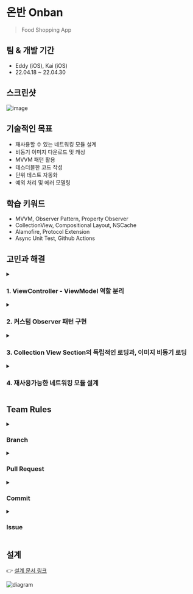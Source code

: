 # 온반 Onban
> Food Shopping App

## 팀 & 개발 기간
- Eddy (iOS), Kai (iOS)
- 22.04.18 ~ 22.04.30

## 스크린샷
![image](https://user-images.githubusercontent.com/17468015/169211377-fc3f8d27-3574-4a98-a7a6-4a3eb34718c7.png)

## 기술적인 목표

* 재사용할 수 있는 네트워킹 모듈 설계
* 비동기 이미지 다운로드 및 캐싱
* MVVM 패턴 활용
* 테스터블한 코드 작성
* 단위 테스트 자동화
* 예외 처리 및 에러 모델링


## 학습 키워드
* MVVM, Observer Pattern, Property Observer
* CollectionView,  Compositional Layout, NSCache
* Alamofire, Protocol Extension
* Async Unit Test, Github Actions

## 고민과 해결
<details>
   <summary><h3>1. ViewController - ViewModel 역할 분리</h3></summary>
   
<ul><li>고민
<ul><li>	MVC 패턴을 적용했을 때 ViewController가 과도하게 복잡해지는 것을 방지해보고 싶다는 마음에서 ViewModel을 사용해보기로 결정.
<li>	 테스트 가능한 부분을 더 넓혀보고 싶었음.
</li>
</li></ul>
</li></ul>
<p>  </p>
<ul><li> 배운 점
<ul><li>	 MVVM의 2가지 특징
<ul><li>		 1. 뷰의 상태를 추상화: 뷰 모델
<ul><li>			View는 시각적인 요소로만 구성이 되어있다. View에서는 레이아웃, 애니메이션, UI 컴포넌트 생성만 한다.
</li><li>			ViewModel은 View의 canonical한 상태를 나타낸다. View가 가져야할 ‘상태’의 기준이 된다. (Canonical Representation)
</li></ul></li></ul></li><li>		2. 바인딩
<ul><li>			ViewModel은 자기 자신이 가지는 상태를 UI 컴포넌트에 바인딩할 수 있도록 인터페이스를 제공한다.
<ul><li>			‘바인딩’이라는 테크닉을 사용해서, UI와 ViewModel을 연결한다.
</li><li>			우리는 View를 조작하지 않고, 그저 View Model의 비즈니스 로직을 조작하면, ViewModel의 상태가 바뀌거, 알아서 View도 업데이트된다.
</li><li>			뷰의 구현 로직을 몰라도 프레젠테이션 로직을 테스트할 수 있다.
</li></ul>
</li></ul>
</li></ul>
</li></ul>

<ul><li>	  MVVM의 단점
<ul><li>		  규모가 작은 앱에서는 과도하게 복잡하다. 더 많은 기능이 추가되고 유지보수가 중요해진다는 가정 하에 사용할 것 같다.
</li></ul></li><li>	  MVC != Massive View Controller
<ul><li>		  확실히 ViewModel을 쓰면 View Controller의 책임을 줄이는데 도움이 된다.
</li><li>		  하지만 반드시 MVVM을 써야하는가? MVVM을 쓰면 Massive View Controller가 다 해결되는가? 그건 아니다.
</li></ul></li><li>	  MVVM도 엄청 두꺼워질 수 있다.
<ul><li>		  단일 책임 원칙을 제대로 고려하지 않으면 거대한 ViewModel을 만드는 것도 얼마든지 가능하다.
</li><li>		  실제로 이번 프로젝트에서 같은 스크린에 등장하지만, 서로 책임이 다른 주문VM과 디테일정보VM은 분리할 수 있었다.
</li><li>		  VC가 지나치게 두꺼운 이유는 모델의 역할을 컨트롤러에 주기 때문일 수도 있다.
</li><li>		  비즈니스 로직은 여전히 VM이 아닌 모델이 다뤄야 한다. (비즈니스 로직과 아닌 것의 차이?)
</li></ul></li><li>	  MVC도 충분히 얇아질 수 있다.
<ul><li>		  ViewController를 여러개로 쪼개고 조합한다.
<ul><li>			  예를 들어, 헤더와 푸터를 별도의 뷰 컨트롤러로 분리한다든지.
</li><li>			  여러개의 뷰 컨트롤러를 포함한 Container ViewController를 만든다.
</li></ul></li><li>		  DataSource를 별도의 객체로 분리한다.
<ul><li>			  테이블 뷰, 컬렉션 뷰의 데이터 소스를 별도의 객체로 분리할 수 있다.
</li></ul></li></ul></li><li>		ViewController간 Routing 로직을 분리한다.
<ul><li>		    VC 간 이동과 데이터를 전달하는 로직을 따로 분리한다. 
</li><li>		    코디네이터라는 별도의 역할을 두기도 한다.
</li></ul></li><li>	    뷰 안에 프레젠테이션 로직을 분산시킨다.
<ul><li>		    뷰를 좀더 똑똑하게 만드는 방법이다.
</li></ul></li><li>	    MVVM의 진짜 장점
<ul><li>		    View에 대한 의존성이 전혀 없다는 것이다.
</li><li>		    테스터블
<ul><li>			    아주 쉽게 테스트를 할 수 있다. 
<ul><li>			    로직을 많이 바꿔도 테스트가 있기 때문에 안심할 수 있다.
</li></ul></li></ul></li><li>		    의존성을 한쪽 방향으로 일치시킬 수 있다. 
<ul><li>			    Observer pattern을 통해서 약하게 결합하기 때문이다. Clean Architecture와 궁합이 매우 좋다.
<ul><li>			    GUI 뿐만 아니라, 다른 Layer도 이렇게 의존성을 모두 Domain 로직으로만 향하게 해두면, 데이터의 흐름과 역할 분리가 매우 깔끔해진다. → Clean Architecture
</li><li>			    VC만 썼을 때에는 어떤 경우에는 View를 직접 조작하고, 어떤 경우에는 Model에서 알림을 받는 등. 의존하는 방향이 달라서 헷갈린다.
</li></ul>
</li></ul>
</li></ul>
</li></ul>


   
</details>
<details>
   <summary><h3>2. 커스텀 Observer 패턴 구현</h3></summary>
   
<ul><li><b>의사결정</b>
<ul><li>	Observable class를 직접 선언해서 viewModel에 필요한 데이터 바인딩을 구현
</li></ul></li><li><b>결정한 이유</b>
<ul><li>	KVO도 있지만 class를 써야하고 과도하게 복잡해보였음.
</li><li>	FRP도 있지만 아직 잘 모름.
</li></ul>
</li></ul>

   ```swift
final class Observable <T> {

    typealias Listener = (T?) -> Void

    var listener: Listener?

    var value: T? {
        didSet {
            listener?(value)
        }
    }

    init(_ value: T? = nil) {
        self.value = value
    }

    func bind(listener: Listener?) {
        self.listener = listener
    }
}
 ```  
<ul><li><b>배운 점</b>
<ul><li>	Reference 타입이 필요한 경우: 변경가능한 값의 관찰
<ul><li>		<b>왜 Observable은 struct가 아니라 class여야할까?</b> 🔗  <a href="https://github.com/codesquad-members-2022/sidedish/pull/104#discussion_r857087471">질문</a> 
</li><li>		특정한 데이터의 값 변경을 <b>지속적으로 관찰하려면 해당 데이터가 '식별가능'해야하고</b>, 값이 바뀌었다고 해서 새로운 인스턴스가 되어서는 안됨. 따라서 '고유성'을 가지는 레퍼런스 타입이 적합.
</li><li>		(예전에 Notification Center에서 특정 객체를 관찰할 때도 똑같은 현상 발생)
</li></ul></li><li>	명령-쿼리의 분리
<ul><li>		Bind는 상태를 변경하는 명령임.
</li><li>		Bind와 동시에 값을 Return하면 디버깅을 하기가 어려워서 한참 동안 고생했음.
</li><li>		쿼리는 별도의 오퍼레이션으로 분리해야 예측가능한 코드를 만들 수 있음.
</li></ul>
</li></ul>
</li></ul>



</details>
<details>
   <summary><h3>3. Collection View Section의 독립적인 로딩과, 이미지 비동기 로딩</h3></summary>
   <ul><li>의사결정
<ul><li>	API가 음식 전체가 아닌, 섹션별로 나누어 조회하도록 되어있기 때문에, 각각 비동기로 요청하도록 설계.
</li><li>	이미지는 다운로드가 오래 걸릴 수 있으므로 별도 요청하도록 설계.
</li></ul></li><li>문제 1. 데이터 도착 완료 시점
<ul><li>	콜렉션 뷰를 리로드하기 위해 데이터가 모두 도착했는지 알아야했음.
</li><li>	DispatchGroup을 사용해 해결.
</li></ul></li><li>문제 2. 콜렉션 뷰 섹션별 부분 리로드
<ul><li>	콜렉션 뷰 전체를 리로드하지 않고 응답이 도착하는대로 섹션만 업데이트하도록 개선.
</li><li>	reloadSection()을 사용해 해결
</li></ul></li><li>문제 3. 밀림 현상
<ul><li>	헤더가 먼저 보이고 시간차를 두고 셀이 로딩되면서 헤더가 밀려나는 애니메이션 현상.
</li><li>	PlaceHolder Cell을 셋팅해서 해결
</li></ul></li><li>문제 4. Datasource와 View의 불일치 문제
<ul><li>	현재 셀 갯수와 데이터 소스 갯수가 다르다는 지속적인 에러 발생.
</li><li>	며칠 동안 삽질을 하면서 많은 가설을 세웠다 폐기함.
</li><li>	Alamofire가 응답 처리를 메인 스레드에서 하고 있어서 생긴 문제로 파악후 해결.
</li></ul>
</li></ul>

<p>👉 참고 링크: <a href="https://velog.io/@eddy_song/collection-view-reload">Collection View 비동기 로딩 에러 해결하기</a></p>

</details>
<details>
   <summary><h3>4. 재사용가능한 네트워킹 모듈 설계</h3></summary>
   
   
### 의사결정
- 요청해야할 리소스나 디코딩 방식이 추가될 때 기존 코드를 수정하지 않고 추가할 수 있도록 protocol 및 extension을 사용해서 추상화했다.

### 결정한 이유
- 카테고리 요청, 이미지 요청, 제품 상세 요청 3가지 요청이 있는 상황이다.
- 이때 각각의 base URL, path, decoding type이 모두 다르다.
- 처음에는 매번 메서드를 따로 작성하여 구현했는데, 이것을 공통점만 추상화해서 OCD를 지키도록 만들고 싶었다.

**APIRequestable 프로토콜 선언**
- 원하는 데이터를 요청하고, 응답 데이터를 디코딩하기 위한 정보를 가지고 있어야 함.

```swift
import Foundation
import Alamofire

protocol APIRequestable {
    associatedtype Response

    var url: URL { get }
    var method: HTTPMethod { get }
    var headers: [String: String] { get }
    var queryItems: [String: String] { get }

    func decode(_ data: Data) -> Response?
}

```

**Protocol Extension을 활용한 공통 부분 Default 제공**

```swift
extension APIRequestable {
    // Header, queryItem이 없을 경우 구현하지 않아도 되도록 Default 제공
    var headers: [String: String] { [:] }
    var queryItems: [String: String] { [:] }

    // Request 생성 로직은 모든 구체 타입에서 동일하므로 default 제공
    func buildRequest() -> DataRequest {
        return AF.request(self.url,
                          method: self.method,
                          parameters: self.queryItems,
                          headers: HTTPHeaders(self.headers)
        )
    }
}
```

```swift

extension APIRequestable {
    // execute 로직은 현재 모든 구체 타입에서 동일하므로 default로 구현
    func execute(completion: @escaping (Response?) -> Void) {
        self.buildRequest()
            .validate()
            .responseData { response in
                switch response.result {
                case .success(let data):
                    return completion(decode(data))
                case .failure(let error):
                    SystemLog.fault(error.localizedDescription)
                    return completion(nil)
                }
            }
    }
}
```

**Type 조건을 활용한 Extension**

‘Associated type인 Response를 Decodable로 지정한 구체 타입’에만 decode의 default가 주어짐.

```swift
extension APIRequestable where Response: Decodable {
    // Decoding 로직은 Response type이 Decodable한지, 그냥 Binary Data인지에 따라 달라짐.
    // type constraint를 사용해서 default를 다르게 구현
    func decode(_ data: Data) -> Response? {
        do {
            return try JSONDecoder().decode(Response.self, from: data)
        } catch {
            SystemLog.fault(error.localizedDescription)
            return nil
        }
    }
}

```

‘Associated type인 Response가 Data인 경우’ decode()는 data를 그대로 return.

```swift
extension APIRequestable where Response == Data {
    func decode(_ data: Data) -> Response? {
        return data
    }
}
```

### 배운 점
- 프로토콜 익스텐션의 강력함. Associated type과 type constraint를 써서 모든 중복 구현을 추상화할 수 있다 👍
- Requestable 타입을 따르는 mock 객체를 바꿔치기하면 테스트가 편리해진다.

</details>

## Team Rules
<details>
   <summary><h3>Branch</h3></summary>
   <ul>
      <li>`upstream/team-18`: 코드 리뷰 PR</li>
      <li>`origin/dev`: 팀 최종 브랜치</li>
      <li>`origin/feat-eddy`, `origin/feat-kai`: 작업용 브랜치</li>
   </ul>
</details>
<details>
   <summary><h3>Pull Request</h3></summary>
      <ul>
      <li>feat에 push한 후, dev로 PR 후 팀원끼리 리뷰. </li>
      <li>PR 시 github action에서 자동 build & test 통과해야만 merge 가능.</li>
      <li>코드 리뷰 시 dev에서 team-18로 PR</li>
   </ul>
</details>
<details>
   <summary><h3>Commit</h3></summary>
   <ul>
      <li>Commit에 Issue number 표기. ex. `[#4] Fix: something`  </li>
   </ul>
</details>
<details>
   <summary><h3>Issue</h3></summary>
   <ul>
      <li>기능 추가 시 Issue에 추가 후 넘버링</li>
      <li><strong>1분 이상</strong> 해결 못하는 에러 발생 시 Issue에 추가 후 공유</li>
   </ul>
</details>


## 설계
👉 [설계 문서 링크](https://drive.google.com/file/d/1ImYzNZKLs4mymOJdw64jbN_v6EGrE8OM/view)

![diagram](https://user-images.githubusercontent.com/17468015/164175553-ccf2a861-a0e6-4136-9a95-347da002cc28.png)

